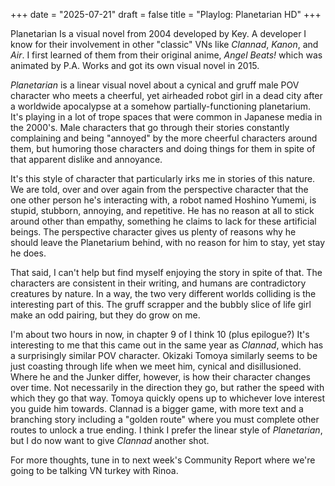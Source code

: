 +++
date = "2025-07-21"
draft = false
title = "Playlog: Planetarian HD"
+++

Planetarian Is a visual novel from 2004 developed by Key. A developer I know for their involvement in other "classic" VNs like *Clannad*, *Kanon*, and *Air*. I first learned of them from their original anime, *Angel Beats!* which was animated by P.A. Works and got its own visual novel in 2015.

*Planetarian* is a linear visual novel about a cynical and gruff male POV character who meets a cheerful, yet airheaded robot girl in a dead city after a worldwide apocalypse at a somehow partially-functioning planetarium. It's playing in a lot of trope spaces that were common in Japanese media in the 2000's. Male characters that go through their stories constantly complaining and being "annoyed" by the more cheerful characters around them, but humoring those characters and doing things for them in spite of that apparent dislike and annoyance. 

It's this style of character that particularly irks me in stories of this nature. We are told, over and over again from the perspective character that the one other person he's interacting with, a robot named Hoshino Yumemi, is stupid, stubborn, annoying, and repetitive. He has no reason at all to stick around other than empathy, something he claims to lack for these artificial beings. The perspective character gives us plenty of reasons why he should leave the Planetarium behind, with no reason for him to stay, yet stay he does.

That said, I can't help but find myself enjoying the story in spite of that. The characters are consistent in their writing, and humans are contradictory creatures by nature. In a way, the two very different worlds colliding is the interesting part of this. The gruff scrapper and the bubbly slice of life girl make an odd pairing, but they do grow on me.

I'm about two hours in now, in chapter 9 of I think 10 (plus epilogue?) It's interesting to me that this came out in the same year as *Clannad*, which has a surprisingly similar POV character. Okizaki Tomoya similarly seems to be just coasting through life when we meet him, cynical and disillusioned. Where he and the Junker differ, however, is how their character changes over time. Not necessarily in the direction they go, but rather the speed with which they go that way. Tomoya quickly opens up to whichever love interest you guide him towards. Clannad is a bigger game, with more text and a branching story including a "golden route" where you must complete other routes to unlock a true ending. I think I prefer the linear style of *Planetarian*, but I do now want to give *Clannad* another shot.

For more thoughts, tune in to next week's Community Report where we're going to be talking VN turkey with Rinoa.
